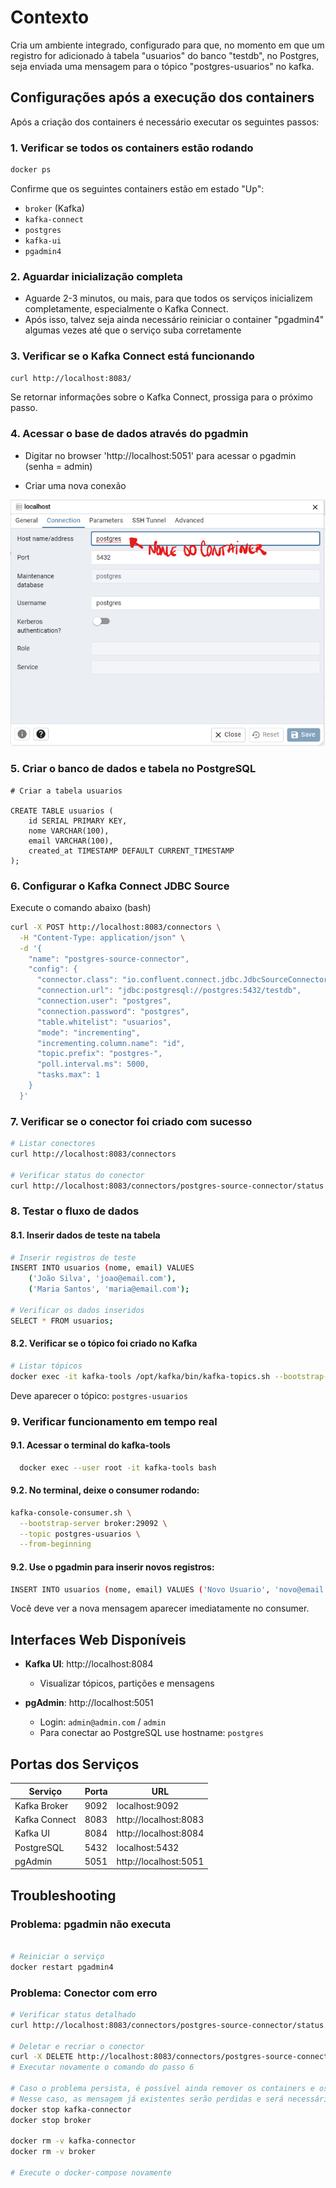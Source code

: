 # Contexto

Cria um ambiente integrado, configurado para que, no momento em que um registro for adicionado
à tabela "usuarios" do banco "testdb", no Postgres, seja enviada uma mensagem para o tópico
"postgres-usuarios" no kafka.

## Configurações após a execução dos containers

Após a criação dos containers é necessário executar os seguintes passos:

### 1. Verificar se todos os containers estão rodando

```bash
docker ps
```

Confirme que os seguintes containers estão em estado "Up":
- `broker` (Kafka)
- `kafka-connect`
- `postgres`
- `kafka-ui`
- `pgadmin4`

### 2. Aguardar inicialização completa

- Aguarde 2-3 minutos, ou mais, para que todos os serviços inicializem completamente, especialmente o Kafka Connect.
- Após isso, talvez seja ainda necessário reiniciar o container "pgadmin4" algumas vezes até que o serviço suba corretamente

### 3. Verificar se o Kafka Connect está funcionando

```bash
curl http://localhost:8083/
```

Se retornar informações sobre o Kafka Connect, prossiga para o próximo passo.


### 4. Acessar o base de dados através do pgadmin

- Digitar no browser 'http://localhost:5051' para acessar o pgadmin (senha = admin)
 
- Criar uma nova conexão 

![screenshot](/images/config-postgres-connection.png)

### 5. Criar o banco de dados e tabela no PostgreSQL

```
# Criar a tabela usuarios

CREATE TABLE usuarios (
    id SERIAL PRIMARY KEY,
    nome VARCHAR(100),
    email VARCHAR(100),
    created_at TIMESTAMP DEFAULT CURRENT_TIMESTAMP
); 
```

### 6. Configurar o Kafka Connect JDBC Source
Execute o comando abaixo (bash)
```bash
curl -X POST http://localhost:8083/connectors \
  -H "Content-Type: application/json" \
  -d '{
    "name": "postgres-source-connector",
    "config": {
      "connector.class": "io.confluent.connect.jdbc.JdbcSourceConnector",
      "connection.url": "jdbc:postgresql://postgres:5432/testdb",
      "connection.user": "postgres",
      "connection.password": "postgres",
      "table.whitelist": "usuarios",
      "mode": "incrementing",
      "incrementing.column.name": "id",
      "topic.prefix": "postgres-",
      "poll.interval.ms": 5000,
      "tasks.max": 1
    }
  }'
```

### 7. Verificar se o conector foi criado com sucesso

```bash
# Listar conectores
curl http://localhost:8083/connectors

# Verificar status do conector
curl http://localhost:8083/connectors/postgres-source-connector/status
```

### 8. Testar o fluxo de dados

#### 8.1. Inserir dados de teste na tabela

```bash
# Inserir registros de teste
INSERT INTO usuarios (nome, email) VALUES 
    ('João Silva', 'joao@email.com'),
    ('Maria Santos', 'maria@email.com');

# Verificar os dados inseridos
SELECT * FROM usuarios;
```

#### 8.2. Verificar se o tópico foi criado no Kafka

```bash
# Listar tópicos
docker exec -it kafka-tools /opt/kafka/bin/kafka-topics.sh --bootstrap-server broker:29092 --list
```

Deve aparecer o tópico: `postgres-usuarios`
 
### 9. Verificar funcionamento em tempo real

#### 9.1. Acessar o terminal do kafka-tools
```bash
  docker exec --user root -it kafka-tools bash
```

#### 9.2. No terminal, deixe o consumer rodando:

```bash 
kafka-console-consumer.sh \
  --bootstrap-server broker:29092 \
  --topic postgres-usuarios \
  --from-beginning
```

#### 9.2. Use o pgadmin para inserir novos registros:

```bash
INSERT INTO usuarios (nome, email) VALUES ('Novo Usuario', 'novo@email.com');
```

Você deve ver a nova mensagem aparecer imediatamente no consumer.

## Interfaces Web Disponíveis

- **Kafka UI**: http://localhost:8084
  - Visualizar tópicos, partições e mensagens
  
- **pgAdmin**: http://localhost:5051
  - Login: `admin@admin.com` / `admin`
  - Para conectar ao PostgreSQL use hostname: `postgres`

## Portas dos Serviços

| Serviço | Porta | URL |
|---------|-------|-----|
| Kafka Broker | 9092 | localhost:9092 |
| Kafka Connect | 8083 | http://localhost:8083 |
| Kafka UI | 8084 | http://localhost:8084 |
| PostgreSQL | 5432 | localhost:5432 |
| pgAdmin | 5051 | http://localhost:5051 |

## Troubleshooting

### Problema: pgadmin não executa

```bash

# Reiniciar o serviço
docker restart pgadmin4
```

### Problema: Conector com erro

```bash
# Verificar status detalhado
curl http://localhost:8083/connectors/postgres-source-connector/status

# Deletar e recriar o conector
curl -X DELETE http://localhost:8083/connectors/postgres-source-connector
# Executar novamente o comando do passo 6

# Caso o problema persista, é possível ainda remover os containers e os volumes e subir novamente
# Nesse caso, as mensagem já existentes serão perdidas e será necessário configurar o conector novamente (passo 6)
docker stop kafka-connector
docker stop broker

docker rm -v kafka-connector
docker rm -v broker

# Execute o docker-compose novamente

```


